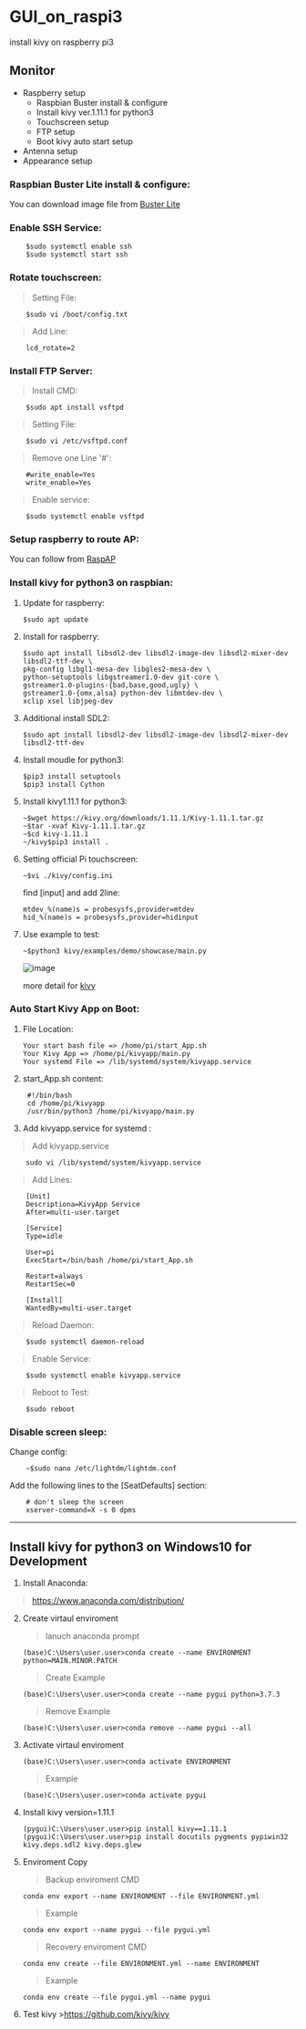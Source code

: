 # GUI_on_raspi3
install kivy on raspberry pi3 

## Monitor
* Raspberry setup 
    * Raspbian Buster install & configure
    * Install kivy ver.1.11.1 for python3 
    * Touchscreen setup
    * FTP setup
    * Boot kivy auto start setup
* Antenna setup 
* Appearance setup

### Raspbian Buster Lite install & configure:
You can download image file from [Buster Lite](https://downloads.raspberrypi.org/raspbian_lite_latest)

### Enable SSH Service:
        $sudo systemctl enable ssh
        $sudo systemctl start ssh
        
### Rotate touchscreen:
>Setting File:

        $sudo vi /boot/config.txt
>Add Line:

        lcd_rotate=2
### Install FTP Server:
>Install CMD:

        $sudo apt install vsftpd

>Setting File:

        $sudo vi /etc/vsftpd.conf

>Remove one Line '#':

        #write_enable=Yes
        write_enable=Yes
>Enable service:

        $sudo systemctl enable vsftpd
### Setup raspberry to route AP:
You can follow from [RaspAP](https://raspap.com/)
        

### Install kivy for python3 on raspbian:
1.  Update for raspberry:

        $sudo apt update
    
2.  Install for raspberry:

        $sudo apt install libsdl2-dev libsdl2-image-dev libsdl2-mixer-dev libsdl2-ttf-dev \
        pkg-config libgl1-mesa-dev libgles2-mesa-dev \
        python-setuptools libgstreamer1.0-dev git-core \
        gstreamer1.0-plugins-{bad,base,good,ugly} \
        gstreamer1.0-{omx,alsa} python-dev libmtdev-dev \
        xclip xsel libjpeg-dev
        
3.  Additional install SDL2:
        
        $sudo apt install libsdl2-dev libsdl2-image-dev libsdl2-mixer-dev libsdl2-ttf-dev
        
4.  Install moudle for python3:
    
        $pip3 install setuptools
        $pip3 install Cython
    
5.  Install kivy1.11.1 for python3:
         
        ~$wget https://kivy.org/downloads/1.11.1/Kivy-1.11.1.tar.gz
        ~$tar -xvaf Kivy-1.11.1.tar.gz
        ~$cd kivy-1.11.1
        ~/kivy$pip3 install .
    
6.  Setting official Pi touchscreen:

        ~$vi ./kivy/config.ini

    find [input] and add 2line:
    
        mtdev_%(name)s = probesysfs,provider=mtdev
        hid_%(name)s = probesysfs,provider=hidinput
7.  Use example to test:
        
        ~$python3 kivy/examples/demo/showcase/main.py
    ![image](https://github.com/Bo-Zhang-Lin/RTKGPS/blob/master/picture/rover1.png)
    
    more detail for [kivy](https://github.com/kivy)
    
### Auto Start Kivy App on Boot:
1.  File Location:

        Your start bash file => /home/pi/start_App.sh
        Your Kivy App => /home/pi/kivyapp/main.py
        Your systemd File => /lib/systemd/system/kivyapp.service
        
2. start_App.sh content:

        #!/bin/bash
        cd /home/pi/kivyapp
        /usr/bin/python3 /home/pi/kivyapp/main.py
        
3. Add kivyapp.service for systemd :
>Add kivyapp.service
        
        sudo vi /lib/systemd/system/kivyapp.service
        
>Add Lines:

        [Unit]
        Descriptiona=KivyApp Service
        After=multi-user.target

        [Service]
        Type=idle

        User=pi        
        ExecStart=/bin/bash /home/pi/start_App.sh

        Restart=always
        RestartSec=0

        [Install]
        WantedBy=multi-user.target
        
 >Reload Daemon:
 
        $sudo systemctl daemon-reload
 
 >Enable Service:
 
        $sudo systemctl enable kivyapp.service

>Reboot to Test:

        $sudo reboot

         
### Disable screen sleep:
Change config:

        ~$sudo nano /etc/lightdm/lightdm.conf
        
Add the following lines to the [SeatDefaults] section:

        # don't sleep the screen
        xserver-command=X -s 0 dpms
* * *

## Install kivy for python3 on Windows10 for Development 
1.  Install Anaconda:
>https://www.anaconda.com/distribution/

2.  Create virtaul enviroment

    >lanuch anaconda prompt

        (base)C:\Users\user.user>conda create --name ENVIRONMENT python=MAIN.MINOR.PATCH
        
    >Create Example
        
        (base)C:\Users\user.user>conda create --name pygui python=3.7.3
    
    >Remove Example
    
        (base)C:\Users\user.user>conda remove --name pygui --all
    
3.  Activate virtaul enviroment

        (base)C:\Users\user.user>conda activate ENVIRONMENT        
    >Example

        (base)C:\Users\user.user>conda activate pygui
        

 
4.  Install kivy version=1.11.1

        (pygui)C:\Users\user.user>pip install kivy==1.11.1
        (pygui)C:\Users\user.user>pip install docutils pygments pypiwin32 kivy.deps.sdl2 kivy.deps.glew
        
5.  Enviroment Copy
    
    >Backup enviroment CMD
    
        conda env export --name ENVIRONMENT --file ENVIRONMENT.yml
        
    >Example
    
        conda env export --name pygui --file pygui.yml
    
    >Recovery enviroment CMD
    
        conda env create --file ENVIRONMENT.yml --name ENVIRONMENT
    
    >Example
        
        conda env create --file pygui.yml --name pygui
        
6.  Test kivy
        >https://github.com/kivy/kivy
